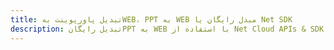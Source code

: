 ---title: تبدیل پاورپوینت بهWEB، PPT به WEB مبدل رایگان یا Net SDKdescription: تبدیل رایگانPPT به WEB با استفاده از Net Cloud APIs & SDK. همچنین اسناد Microsoft PowerPoint را در Cloud ایجاد، ویرایش و رندر کنید.---